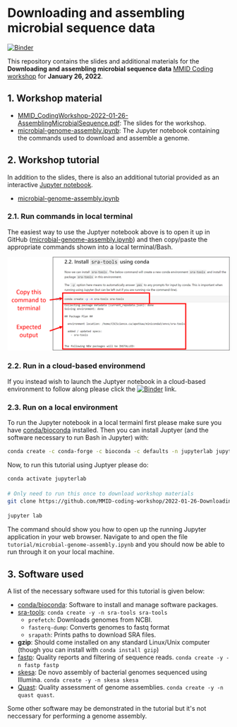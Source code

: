 # Downloading and assembling microbial sequence data
[![Binder][]][tutorial-binder]

This repository contains the slides and additional materials for the **Downloading and assembling microbial sequence data** [MMID Coding workshop][] for **January 26, 2022**.

## 1. Workshop material

* [MMID_CodingWorkshop-2022-01-26-AssemblingMicrobialSequence.pdf](MMID_CodingWorkshop-2022-01-26-AssemblingMicrobialSequence.pdf): The slides for the workshop.
* [microbial-genome-assembly.ipynb](tutorial/microbial-genome-assembly.ipynb): The Jupyter notebook containing the commands used to download and assemble a genome.

## 2. Workshop tutorial

In addition to the slides, there is also an additional tutorial provided as an interactive [Jupyter notebook][Jupyter].

* [microbial-genome-assembly.ipynb](tutorial/microbial-genome-assembly.ipynb)

### 2.1. Run commands in local terminal

The easiest way to use the Juptyer notebook above is to open it up in GitHub ([microbial-genome-assembly.ipynb][genome-assembly.ipynb]) and then copy/paste the appropriate commands shown into a local terminal/Bash.

![copy-paste-terminal.png](images/copy-paste-terminal.png)

### 2.2. Run in a cloud-based environmend

If you instead wish to launch the Juptyer notebook in a cloud-based environment to follow along please click the [![Binder][]][tutorial-binder] link.

### 2.3. Run on a local environment

To run the Jupyter notebook in a local termainl first please make sure you have [conda/bioconda](https://bioconda.github.io/user/install.html) installed. Then you can install Juptyer (and the software necessary to run Bash in Jupyter) with:

```bash
conda create -c conda-forge -c bioconda -c defaults -n jupyterlab jupyterlab calysto_bash zip mamba
```

Now, to run this tutorial using Juptyer please do:

```bash
conda activate jupyterlab

# Only need to run this once to download workshop materials
git clone https://github.com/MMID-coding-workshop/2022-01-26-Downloading-and-assembling-microbial-sequence-data.git

jupyter lab
```

The command should show you how to open up the running Jupyter application in your web browser. Navigate to and open the file `tutorial/microbial-genome-assembly.ipynb` and you should now be able to run through it on your local machine.

## 3. Software used

A list of the necessary software used for this tutorial is given below:

* [conda/bioconda](https://bioconda.github.io/user/install.html): Software to install and manage software packages.
* [sra-tools](https://github.com/ncbi/sra-tools): `conda create -y -n sra-tools sra-tools`
    * `prefetch`: Downloads genomes from NCBI.
    * `fasterq-dump`: Converts genomes to fastq format
    * `srapath`: Prints paths to download SRA files.
* **gzip**: Should come installed on any standard Linux/Unix computer (though you can install with `conda install gzip`)
* [fastp](https://github.com/OpenGene/fastp): Quality reports and filtering of sequence reads. `conda create -y -n fastp fastp`
* [skesa](https://github.com/ncbi/SKESA): De novo assembly of bacterial genomes sequenced using Illumina. `conda create -y -n skesa skesa`
* [Quast](http://cab.cc.spbu.ru/quast/): Quality assessment of genome assemblies. `conda create -y -n quast quast`.

Some other software may be demonstrated in the tutorial but it's not neccessary for performing a genome assembly.

[Jupyter]: https://jupyter.org/
[Binder]: https://mybinder.org/badge_logo.svg
[tutorial-binder]: https://mybinder.org/v2/gh/MMID-coding-workshop/2022-01-26-Downloading-and-assembling-microbial-sequence-data/main?urlpath=lab%2Ftree%2Ftutorial%2Fmicrobial-genome-assembly.ipynb
[MMID Coding workshop]: https://umanitobammidsc.ca/mmid-coding-workshop/
[genome-assembly.ipynb]: tutorial/microbial-genome-assembly.ipynb
